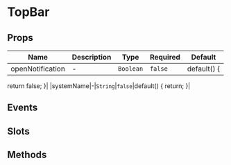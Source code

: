 # TopBar

## Props

<!-- @vuese:TopBar:props:start -->
|Name|Description|Type|Required|Default|
|---|---|---|---|---|
|openNotification|-|`Boolean`|`false`|default() {
  return false;
}|
|systemName|-|`String`|`false`|default() {
  return;
}|
<!-- @vuese:TopBar:props:end -->





## Events

<!-- @vuese:TopBar:events:start -->
<!-- @vuese:TopBar:events:end -->

## Slots

<!-- @vuese:TopBar:slots:start -->
<!-- @vuese:TopBar:slots:end -->

## Methods

<!-- @vuese:TopBar:methods:start -->
<!-- @vuese:TopBar:methods:end -->